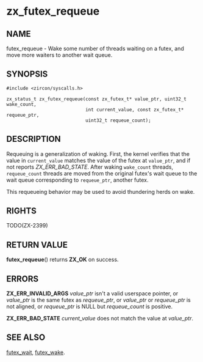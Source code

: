 # zx_futex_requeue

## NAME

futex_requeue - Wake some number of threads waiting on a futex, and
move more waiters to another wait queue.

## SYNOPSIS

```
#include <zircon/syscalls.h>

zx_status_t zx_futex_requeue(const zx_futex_t* value_ptr, uint32_t wake_count,
                             int current_value, const zx_futex_t* requeue_ptr,
                             uint32_t requeue_count);
```

## DESCRIPTION

Requeuing is a generalization of waking. First, the kernel verifies
that the value in `current_value` matches the value of the futex at
`value_ptr`, and if not reports *ZX_ERR_BAD_STATE*. After waking `wake_count`
threads, `requeue_count` threads are moved from the original futex's
wait queue to the wait queue corresponding to `requeue_ptr`, another
futex.

This requeueing behavior may be used to avoid thundering herds on wake.

## RIGHTS

TODO(ZX-2399)

## RETURN VALUE

**futex_requeue**() returns **ZX_OK** on success.

## ERRORS

**ZX_ERR_INVALID_ARGS**  *value_ptr* isn't a valid userspace pointer, or
*value_ptr* is the same futex as *requeue_ptr*, or
*value_ptr* or *requeue_ptr* is not aligned, or
*requeue_ptr* is NULL but *requeue_count* is positive.

**ZX_ERR_BAD_STATE**  *current_value* does not match the value at *value_ptr*.

## SEE ALSO

[futex_wait](futex_wait.md),
[futex_wake](futex_wake.md).
